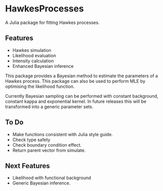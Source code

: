 # HawkesProcesses

A Julia package for fitting Hawkes processes.


## Features

 * Hawkes simulation
 * Likelihood evaluation
 * Intensity calculation
 * Enhanced Bayesian inference

This package provides a Bayesian method to estimate the parameters of a Hawkes process.
This package can also be used to perform MLE by optimising the likelihood function.

Currently Bayesian sampling can be performed with constant background, constant kappa and exponential kernel.
In future releases this will be transformed into a generic parameter sets.   


## To Do

* Make functions consistent with Julia style guide.
* Check type safety
* Check boundary condition effect.
* Return parent vector from simulate.


## Next Features

* Likelihood with functional background
* Generic Bayesian inference.

